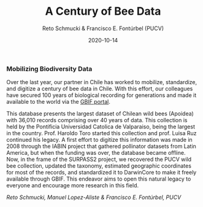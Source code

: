﻿---
layout: post
author: "Reto Schmucki & Francisco E. Fontúrbel (PUCV)"
title: "A Century of Bee Data"
date: "2020-10-14"
image: images/blog/gbif_front.PNG
image_header: images/blog/data_gbif.PNG
categories: ["Biodiversiyt data"]
tags: ["Open Access", "Data", "Biodiversity collection", "Bees", "Apoidea"]
publish: true
---

### Mobilizing Biodiversity Data

Over the last year, our partner in Chile has worked to mobilize, standardize, and digitize a century of bee data in Chile. With this effort, our colleagues have secured 100 years of biological recording for generations and made it available to the world via the [GBIF portal](https://www.gbif.org/dataset/3bccb697-4ccc-4d46-848a-79cb06946e5c#).

This database presents the largest dataset of Chilean wild bees (Apoidea) with 36,010 records comprising over 40 years of data. This collection is held by the Pontificia Universidad Catolica de Valparaiso, being the largest in the country. Prof. Haroldo Toro started this collection and prof. Luisa Ruz continued his legacy. A first effort to digitize this information was made in 2008 through the IABIN project that gathered pollinator datasets from Latin America, but when the funding was over, the database became offline. Now, in the frame of the SURPASS2 project, we recovered the PUCV wild bee collection, updated the taxonomy, estimated geographic coordinates for most of the records, and standardized it to DarwinCore to make it freely available through GBIF. This endeavor aims to open this natural legacy to everyone and encourage more research in this field.

*Reto Schmucki, Manuel Lopez-Aliste & Francisco E. Fontúrbel, PUCV* 